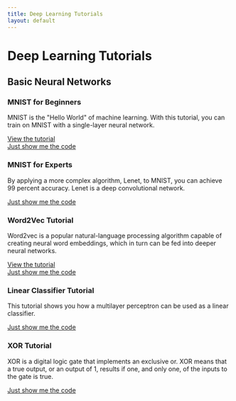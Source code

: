 ```yaml
---
title: Deep Learning Tutorials
layout: default
---
```


# Deep Learning Tutorials

## Basic Neural Networks

### MNIST for Beginners

MNIST is the "Hello World" of machine learning. With this tutorial, you can train on MNIST with a single-layer neural network.

[View the tutorial](http://deeplearning4j.org/mnist-for-beginners.html)<br>
[Just show me the code](https://github.com/deeplearning4j/dl4j-examples/blob/master/dl4j-examples/src/main/java/org/deeplearning4j/examples/feedforward/mnist/MLPMnistSingleLayerExample.java)

### MNIST for Experts

By applying a more complex algorithm, Lenet, to MNIST, you can achieve 99 percent accuracy. Lenet is a deep convolutional network.

[Just show me the code](https://github.com/deeplearning4j/dl4j-examples/blob/master/dl4j-examples/src/main/java/org/deeplearning4j/examples/convolution/LenetMnistExample.java)

### Word2Vec Tutorial

Word2vec is a popular natural-language processing algorithm capable of creating neural word embeddings, which in turn can be fed into deeper neural networks. 

[View the tutorial](./word2vec)<br>
[Just show me the code](https://github.com/deeplearning4j/dl4j-examples/blob/master/dl4j-examples/src/main/java/org/deeplearning4j/examples/nlp/word2vec/Word2VecRawTextExample.java)

### Linear Classifier Tutorial

This tutorial shows you how a multilayer perceptron can be used as a linear classifier. 

[Just show me the code](https://github.com/deeplearning4j/dl4j-examples/blob/master/dl4j-examples/src/main/java/org/deeplearning4j/examples/feedforward/classification/MLPClassifierLinear.java)

### XOR Tutorial

XOR is a digital logic gate that implements an exclusive or. XOR means that a true output, or an output of 1, results if one, and only one, of the inputs to the gate is true.

[Just show me the code](https://github.com/deeplearning4j/dl4j-examples/blob/master/dl4j-examples/src/main/java/org/deeplearning4j/examples/feedforward/xor/XorExample.java)
